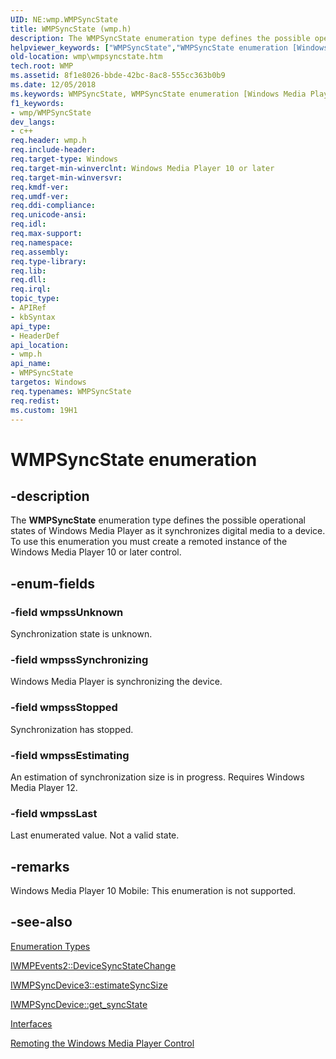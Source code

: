 ```yaml
---
UID: NE:wmp.WMPSyncState
title: WMPSyncState (wmp.h)
description: The WMPSyncState enumeration type defines the possible operational states of Windows Media Player as it synchronizes digital media to a device. To use this enumeration you must create a remoted instance of the Windows Media Player 10 or later control.helpviewer_keywords: ["WMPSyncState","WMPSyncState enumeration [Windows Media Player]","wmp.wmpsyncstate","wmp/WMPSyncState","wmp/wmpssEstimating","wmp/wmpssLast","wmp/wmpssStopped","wmp/wmpssSynchronizing","wmp/wmpssUnknown","wmpssEstimating","wmpssLast","wmpssStopped","wmpssSynchronizing","wmpssUnknown"]
old-location: wmp\wmpsyncstate.htm
tech.root: WMP
ms.assetid: 8f1e8026-bbde-42bc-8ac8-555cc363b0b9
ms.date: 12/05/2018
ms.keywords: WMPSyncState, WMPSyncState enumeration [Windows Media Player], wmp.wmpsyncstate, wmp/WMPSyncState, wmp/wmpssEstimating, wmp/wmpssLast, wmp/wmpssStopped, wmp/wmpssSynchronizing, wmp/wmpssUnknown, wmpssEstimating, wmpssLast, wmpssStopped, wmpssSynchronizing, wmpssUnknown
f1_keywords:
- wmp/WMPSyncState
dev_langs:
- c++
req.header: wmp.h
req.include-header: 
req.target-type: Windows
req.target-min-winverclnt: Windows Media Player 10 or later
req.target-min-winversvr: 
req.kmdf-ver: 
req.umdf-ver: 
req.ddi-compliance: 
req.unicode-ansi: 
req.idl: 
req.max-support: 
req.namespace: 
req.assembly: 
req.type-library: 
req.lib: 
req.dll: 
req.irql: 
topic_type:
- APIRef
- kbSyntax
api_type:
- HeaderDef
api_location:
- wmp.h
api_name:
- WMPSyncState
targetos: Windows
req.typenames: WMPSyncState
req.redist: 
ms.custom: 19H1
---
```


# WMPSyncState enumeration


## -description



The <b>WMPSyncState</b> enumeration type defines the possible operational states of Windows Media Player as it synchronizes digital media to a device. To use this enumeration you must create a remoted instance of the Windows Media Player 10 or later control.




## -enum-fields




### -field wmpssUnknown

Synchronization state is unknown.


### -field wmpssSynchronizing

Windows Media Player is synchronizing the device.


### -field wmpssStopped

Synchronization has stopped.


### -field wmpssEstimating

An estimation of synchronization size is in progress. Requires Windows Media Player 12.


### -field wmpssLast

Last enumerated value. Not a valid state.


## -remarks



Windows Media Player 10 Mobile: This enumeration is not supported.




## -see-also




<a href="https://docs.microsoft.com/windows/desktop/WMP/enumeration-types">Enumeration Types</a>



<a href="https://docs.microsoft.com/windows/desktop/api/wmp/nf-wmp-iwmpevents2-devicesyncstatechange">IWMPEvents2::DeviceSyncStateChange</a>



<a href="https://docs.microsoft.com/windows/desktop/api/wmp/nf-wmp-iwmpsyncdevice3-estimatesyncsize">IWMPSyncDevice3::estimateSyncSize</a>



<a href="https://docs.microsoft.com/windows/desktop/api/wmp/nf-wmp-iwmpsyncdevice-get_syncstate">IWMPSyncDevice::get_syncState</a>



<a href="https://docs.microsoft.com/windows/desktop/WMP/interfaces">Interfaces</a>



<a href="https://docs.microsoft.com/windows/desktop/WMP/remoting-the-windows-media-player-control">Remoting the Windows Media Player Control</a>
 

 

